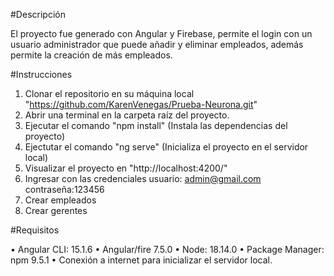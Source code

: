 #Descripción 

El proyecto fue generado con Angular y Firebase, permite el login con un usuario administrador que puede añadir y eliminar empleados, además permite la creación de más empleados. 

#Instrucciones
1.	Clonar el repositorio en su máquina local "https://github.com/KarenVenegas/Prueba-Neurona.git"
2.	Abrir una terminal en la carpeta raíz del proyecto.
3.	Ejecutar el comando "npm install" (Instala las dependencias del proyecto)
4.	Ejectutar el comando "ng serve" (Inicializa el proyecto en el servidor local)
5.	Visualizar el proyecto en "http://localhost:4200/"
6.	Ingresar con las credenciales usuario: admin@gmail.com contraseña:123456
7.	Crear empleados
8.	Crear gerentes 

#Requisitos

•	Angular CLI: 15.1.6
•	Angular/fire 7.5.0
•	Node: 18.14.0
•	Package Manager: npm 9.5.1
•	Conexión a internet para inicializar el servidor local.


